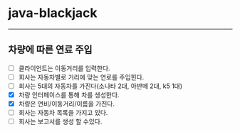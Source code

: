 # java-blackjack

---
## 차량에 따른 연료 주입

- [ ] 클라이언트는 이동거리를 입력한다.
- [ ] 회사는 자동차별로 거리에 맞는 연로를 주입힌다.
- [ ] 회사는 5대의 자동차를 가진다(소나타 2대, 아반떼 2대, k5 1대)
- [x] 차량 인터페이스를 통해 차를 생성한다.
- [x] 차량은 연비/이동거리/이름을 가진다.
- [ ] 회사는 자동차 목록을 가지고 있다.
- [ ] 회사는 보고서를 생성 할 수있다.
